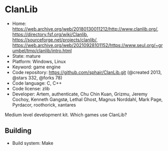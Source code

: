 # ClanLib

- Home: https://web.archive.org/web/20180130011212/http://www.clanlib.org/, https://directory.fsf.org/wiki/Clanlib, https://sourceforge.net/projects/clanlib/, https://web.archive.org/web/20210928101152/https://www.seul.org/~grumbel/tmp/clanlib/intro.html
- State: mature
- Platform: Windows, Linux
- Keyword: game engine
- Code repository: https://github.com/sphair/ClanLib.git (@created 2013, @stars 332, @forks 78)
- Code language: C, C++
- Code license: zlib
- Developer: Artem, authenticate, Chu Chin Kuan, Grizmu, Jeremy Cochoy, Kenneth Gangstø, Lethal Ghost, Magnus Norddahl, Mark Page, Pyrdacor, roothorick, xantares

Medium level development kit.
Which games use ClanLib?

## Building

- Build system: Make

